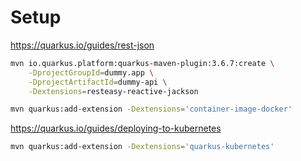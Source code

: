 # Setup

https://quarkus.io/guides/rest-json

```bash
mvn io.quarkus.platform:quarkus-maven-plugin:3.6.7:create \
    -DprojectGroupId=dummy.app \
    -DprojectArtifactId=dummy-api \
    -Dextensions=resteasy-reactive-jackson

mvn quarkus:add-extension -Dextensions='container-image-docker'
```

https://quarkus.io/guides/deploying-to-kubernetes

```bash
mvn quarkus:add-extension -Dextensions='quarkus-kubernetes'
```
